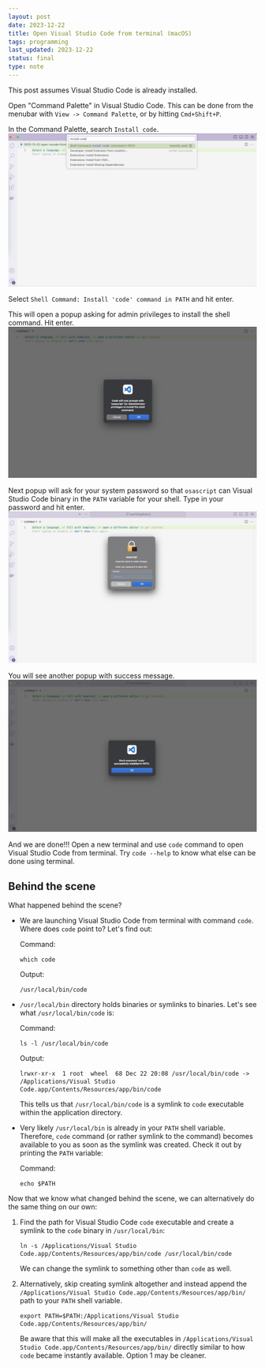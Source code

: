 ```yaml
---
layout: post
date: 2023-12-22
title: Open Visual Studio Code from terminal (macOS)
tags: programming
last_updated: 2023-12-22
status: final
type: note
---
```


This post assumes Visual Studio Code is already installed.

Open "Command Palette" in Visual Studio Code. This can be done from the menubar with `View -> Command Palette`, or by hitting `Cmd+Shift+P`.

In the Command Palette, search `Install code`.
![Alt text](/assets/images/vscode-from-terminal/command-palette.png)

Select `Shell Command: Install 'code' command in PATH` and hit enter.

This will open a popup asking for admin privileges to install the shell command.  Hit enter.
![Alt text](/assets/images/vscode-from-terminal/pop-up-1.png)

Next popup will ask for your system password so that `osascript` can Visual Studio Code binary in the `PATH` variable for your shell. Type in your password and hit enter.
![Alt text](/assets/images/vscode-from-terminal/password-pop-up.png)

You will see another popup with success message. 
![Alt text](/assets/images/vscode-from-terminal/install-successful.png)

And we are done!!! Open a new terminal and use `code` command to open Visual Studio Code from terminal. Try `code --help` to know what else can be done using terminal.

## Behind the scene

What happened behind the scene?

* We are launching Visual Studio Code from terminal with command `code`. Where does `code` point to? Let's find out:

    Command:
    ```shell
    which code
    ```

    Output:
    ```shell
    /usr/local/bin/code
    ```

* `/usr/local/bin` directory holds binaries or symlinks to binaries. Let's see what `/usr/local/bin/code` is:

    Command:
    ```shell
    ls -l /usr/local/bin/code
    ```
    Output:
    ```
    lrwxr-xr-x  1 root  wheel  68 Dec 22 20:08 /usr/local/bin/code -> /Applications/Visual Studio Code.app/Contents/Resources/app/bin/code
    ```
    This tells us that `/usr/local/bin/code` is a symlink to `code` executable within the application directory.

* Very likely `/usr/local/bin` is already in your `PATH` shell variable. Therefore, `code` command (or rather symlink to the command) becomes available to you as soon as the symlink was created. Check it out by printing the `PATH` variable:

    Command:
    ```shell
    echo $PATH
    ```

Now that we know what changed behind the scene, we can alternatively do the same thing on our own:

1. Find the path for Visual Studio Code `code` executable and create a symlink to the `code` binary in `/usr/local/bin`:
    ```
    ln -s /Applications/Visual Studio Code.app/Contents/Resources/app/bin/code /usr/local/bin/code
    ```
    
    We can change the symlink to something other than `code` as well.

2. Alternatively, skip creating symlink altogether and instead append the `/Applications/Visual Studio Code.app/Contents/Resources/app/bin/` path to your `PATH` shell variable.
    ```
    export PATH=$PATH:/Applications/Visual Studio Code.app/Contents/Resources/app/bin/
    ```
    Be aware that this will make all the executables in `/Applications/Visual Studio Code.app/Contents/Resources/app/bin/` directly similar to how `code` became instantly available. Option 1 may be cleaner.